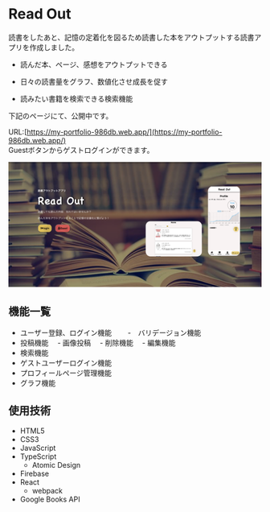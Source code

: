 # Read Out
読書をしたあと、記憶の定着化を図るため読書した本をアウトプットする読書アプリを作成しました。

- 読んだ本、ページ、感想をアウトプットできる

- 日々の読書量をグラフ、数値化させ成長を促す

- 読みたい書籍を検索できる検索機能

下記のページにて、公開中です。

URL:[https://my-portfolio-986db.web.app/](https://my-portfolio-986db.web.app/) <br />
Guestボタンからゲストログインができます。

<img src="/src/img/portfolio_top_page.png" />

## 機能一覧

- ユーザー登録、ログイン機能　
　-　バリデージョン機能 
- 投稿機能
　- 画像投稿
　- 削除機能
　- 編集機能
- 検索機能
- ゲストユーザーログイン機能 
- プロフィールページ管理機能
- グラフ機能


## 使用技術

- HTML5
- CSS3
- JavaScript
- TypeScript
  - Atomic Design
- Firebase
- React
  - webpack
- Google Books API 

